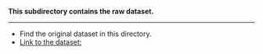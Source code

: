 **This subdirectory contains the raw dataset.**
--- --- 
- Find the original dataset in this directory.
- [Link to the dataset:](https://www.kaggle.com/sidtwr/videogames-sales-dataset)
